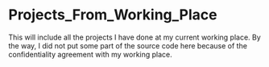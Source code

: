 # Projects_From_Working_Place
This will include all the projects I have done at my current working place. By the way,  I did not put some part of the source code here because of the confidentiality agreement with my working place.
